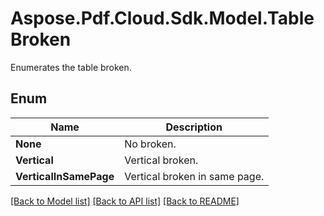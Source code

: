 ﻿# Aspose.Pdf.Cloud.Sdk.Model.TableBroken
Enumerates the table broken.

## Enum

 Name | Description
------------ | ------------
**None** | No broken.
**Vertical** | Vertical broken.
**VerticalInSamePage** | Vertical broken in same page.


[[Back to Model list]](../README.md#documentation-for-models) [[Back to API list]](../README.md#documentation-for-api-endpoints) [[Back to README]](../README.md)

